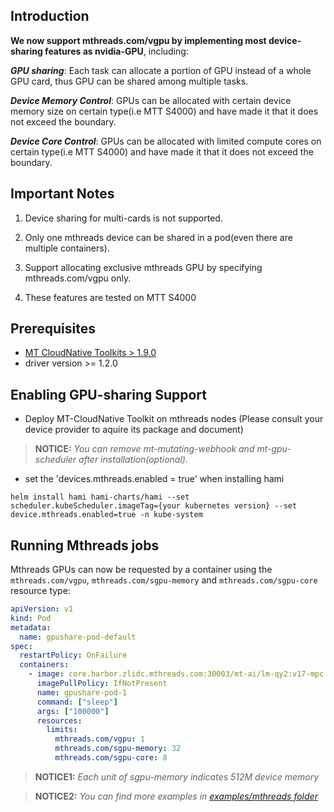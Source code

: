 ## Introduction

**We now support mthreads.com/vgpu by implementing most device-sharing features as nvidia-GPU**, including:

***GPU sharing***: Each task can allocate a portion of GPU instead of a whole GPU card, thus GPU can be shared among multiple tasks.

***Device Memory Control***: GPUs can be allocated with certain device memory size on certain type(i.e MTT S4000) and have made it that it does not exceed the boundary.

***Device Core Control***: GPUs can be allocated with limited compute cores on certain type(i.e MTT S4000) and have made it that it does not exceed the boundary.

## Important Notes

1. Device sharing for multi-cards is not supported.

2. Only one mthreads device can be shared in a pod(even there are multiple containers).

3. Support allocating exclusive mthreads GPU by specifying mthreads.com/vgpu only.

4. These features are tested on MTT S4000

## Prerequisites

* [MT CloudNative Toolkits > 1.9.0](https://docs.mthreads.com/cloud-native/cloud-native-doc-online/)
* driver version >= 1.2.0

## Enabling GPU-sharing Support

* Deploy MT-CloudNative Toolkit on mthreads nodes (Please consult your device provider to aquire its package and document)

> **NOTICE:** *You can remove mt-mutating-webhook and mt-gpu-scheduler after installation(optional).*

* set the 'devices.mthreads.enabled = true' when installing hami

```
helm install hami hami-charts/hami --set scheduler.kubeScheduler.imageTag={your kubernetes version} --set device.mthreads.enabled=true -n kube-system
```

## Running Mthreads jobs

Mthreads GPUs can now be requested by a container
using the `mthreads.com/vgpu`, `mthreads.com/sgpu-memory` and `mthreads.com/sgpu-core`  resource type:

```yaml
apiVersion: v1
kind: Pod
metadata:
  name: gpushare-pod-default
spec:
  restartPolicy: OnFailure
  containers:
    - image: core.harbor.zlidc.mthreads.com:30003/mt-ai/lm-qy2:v17-mpc
      imagePullPolicy: IfNotPresent
      name: gpushare-pod-1
      command: ["sleep"]
      args: ["100000"]
      resources:
        limits:
          mthreads.com/vgpu: 1
          mthreads.com/sgpu-memory: 32
          mthreads.com/sgpu-core: 8
```

> **NOTICE1:** *Each unit of sgpu-memory indicates 512M device memory*

> **NOTICE2:** *You can find more examples in [examples/mthreads folder](../examples/mthreads/)*
